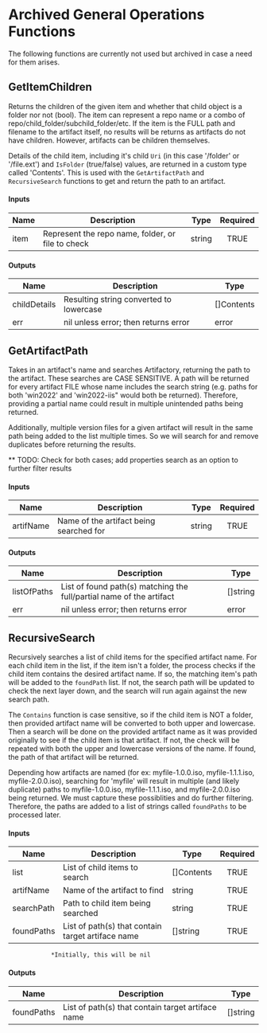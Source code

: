 # Archived General Operations Functions
The following functions are currently not used but archived in case a need for them arises.

## GetItemChildren
Returns the children of the given item and whether that child object is a folder nor not (bool). The item can represent a repo name or a combo of repo/child_folder/subchild_folder/etc. If the item is the FULL path and filename to the artifact itself, no results will be returns as artifacts do not have children. However, artifacts can be children themselves.

Details of the child item, including it's child `Uri` (in this case '/folder' or '/file.ext') and `IsFolder` (true/false) values, are returned in a custom type called 'Contents'. This is used with the `GetArtifactPath` and `RecursiveSearch` functions to get and return the path to an artifact.

#### Inputs
| Name    | Description                                        | Type     | Required |
|---------|----------------------------------------------------|----------|:--------:|
| item    | Represent the repo name, folder, or file to check  | string   | TRUE     |

#### Outputs
| Name         | Description                                   | Type         |
|--------------|-----------------------------------------------|--------------|
| childDetails | Resulting string converted to lowercase       | []Contents   |
| err          | nil unless error; then returns error          | error        |


## GetArtifactPath
Takes in an artifact's name and searches Artifactory, returning the path to the artifact. These searches are CASE SENSITIVE. 
A path will be returned for every artifact FILE whose name includes the search string (e.g. paths for both 'win2022' and 'win2022-iis" would both be returned). Therefore, providing a partial name could result in multiple unintended paths being returned.

Additionally, multiple version files for a given artifact will result in the same path being added to the list multiple times. So we will search for and remove duplicates before returning the results.

** TODO: Check for both cases; add properties search as an option to further filter results

#### Inputs
| Name       | Description                              | Type     | Required |
|------------|------------------------------------------|----------|:--------:|
| artifName  | Name of the artifact being searched for  | string   | TRUE     |

#### Outputs
| Name         | Description                                                             | Type       |
|--------------|-------------------------------------------------------------------------|------------|
| listOfPaths  | List of found path(s) matching the full/partial name of the artifact    | []string   |
| err          | nil unless error; then returns error                                    | error      |


## RecursiveSearch
Recursively searches a list of child items for the specified artifact name. For each child item in the list, if the item isn't a folder, the process checks if the child item contains the desired artifact name. If so, the matching item's path will be added to the `foundPath` list. If not, the search path will be updated to check the next layer down, and the search will run again against the new search path.

The `Contains` function is case sensitive, so if the child item is NOT a folder, then provided artifact name will be converted to both upper and lowercase. Then a search will be done on the provided artifact name as it was provided originally to see if the child item is that artifact. If not, the check will be repeated with both the upper and lowercase versions of the name. If found, the path of that artifact will be returned.

Depending how artifacts are named (for ex: myfile-1.0.0.iso, myfile-1.1.1.iso, myfile-2.0.0.iso), searching for 'myfile' will result in multiple (and likely duplicate) paths to myfile-1.0.0.iso, myfile-1.1.1.iso, and myfile-2.0.0.iso being returned. We must capture these possiblities and do further filtering. Therefore, the paths are added to a list of strings called `foundPaths` to be processed later.

#### Inputs
| Name       | Description                                        | Type        | Required |
|------------|----------------------------------------------------|-------------|:--------:|
| list       | List of child items to search                      | []Contents  | TRUE     |
| artifName  | Name of the artifact to find                       | string      | TRUE     |
| searchPath | Path to child item being searched                  | string      | TRUE     |
| foundPaths | List of path(s) that contain target artiface name  | []string    | TRUE     |
                *Initially, this will be nil

#### Outputs
| Name       | Description                                        | Type       |
|------------|----------------------------------------------------|------------|
| foundPaths | List of path(s) that contain target artiface name  | []string   |
